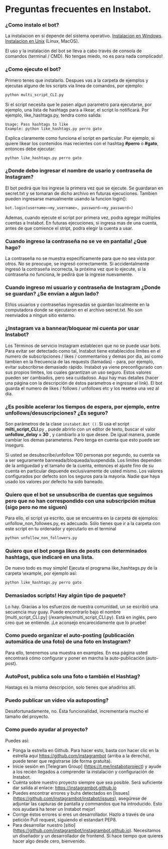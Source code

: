 # Preguntas frecuentes en Instabot.

### ¿Como instalo el bot?

La instalacion en sí depende del sistema operativo. [Instalacion en Windows](Installation_on_Windows.md). [Instalacion en Unix](Installation_on_Unix.md) (Linux, MacOS).

El uso y la instalación del bot se lleva a cabo través de consola de comandos (terminal / CMD). No tengas miedo, no es para nada complicado!

### ¿Como ejecuto el bot?

Primero tenes que instalarlo. Despues vas a la carpeta de ejemplos y ejecutas alguno de los scripts via linea de comandos, por ejemplo:
``` python
python multi_script_CLI.py
```

Si el script necesita que le pasen algun parametro para ejecutarse, por ejemplo, una lista de hashtags para a likear, el script lo notificará. Por ejemplo, like_hashtags.py, tendra como salida:
```
Usage: Pass hashtags to like
Example: python like_hashtags.py perro gato
```

Explica claramente como funciona el script en particular. Por ejemplo, si quiere likear los contenidos mas recientes con el hashtag **#perro** o **#gato**, entonces debe ejecutar:
``` python
python like_hashtags.py perro gato
```

### ¿Donde debo ingresar el nombre de usario y contraseña de Instagram?

El bot pedirá que los ingrese la primera vez que se ejecute. Se guardaran en secret.txt y se tomaran de dicho archivo en futuras ejecuciones. Tambien pueden ingresarse manualmente usando la funcion login():
``` python
bot.login(username=«my_username», password=«my_password»)
```

Ademas, cuando ejecute el script por primera vez, podra agregar múltiples cuentas a Instabot. En futuras ejecuciones, si ingresa mas de una cuenta, antes de que comience el stript, podra elegir la cuenta a usar.

### Cuando ingreso la contraseña no se ve en pantalla! ¿Que hago?

La contraseña no se muestra especificamente para que no sea vista por otros. No se preocupe, se ingresó correctamente. Si accidentalmente ingresó la contraseña incorrecta, la próxima vez que lo ejecute, si la contraseña no funciona, le pedirá que la ingrese nuevamente.

### Cuando ingreso mi usuario y contraseña de Instagram ¿Donde se guardan? ¿Se envían a algun lado?

El/los usuarios y contraseñas ingresadas se guardan localmente en la computadora donde se ejecutaron en el archivo secret.txt. No son reenviados a ningun sitio externo.

### ¿Instagram va a bannear/bloquear mi cuenta por usar Instabot?

Los Términos de servicio Instagram establecen que no se puede usar bots. Para evitar ser detectado como tal, Instabot tiene establecidos limites en el numero de subscripciones / likes / commentarios y demas por dia, asi como tambien en la frecuencia de las requests (llamadas) - para, por ejemplo, evitar subscribirse demasiado rápido. Instabot ya viene preconfigurado con sus propios límites, los cuales garantizan un uso seguro. Estos valores pueden ser cambiados, pero sea cuidadoso. Aqui hay mas detalles (hacer una página con la descripción de éstos parametros e ingresar el link). El bot guarda el numero de likes / follows / unfollows etc y los resetea una vez al dia.

### ¿Es posible acelerar los tiempos de espera, por ejemplo, entre unfollows/desuscripciones? ¿Es seguro?

Son parámetros de la clase `instabot.Bot ()`. Si usa el script __milti_script_CLI__.py , puede abrirlo con un editor de texto, buscar el valor __unfollow_delay = 30__ , y cambiarlo a lo que desee. De igual manera, puede cambiar los demas parameteros. Pero tenga en cuenta que esto puede ser inseguro.

Si usted se desubscribe/unfollow 100 personas por segundo, su cuenta va a ser seguramente banneada/bloqueada/suspendida. Los limites dependen de la antiguedad y el tamaño de la cuenta, entonces el ajuste fino de su cuenta en particular depuende exclusivamente de usted mismo. Los valores configurados por defecto son los seguros para la mayoria. Nadie que haya usado los valores por defecto ha sido baneado.

### Quiero que el bot se unsubscriba de cuentas que seguimos pero que no han correspondido con una subscripción mútua (sigo pero no me siguen)

Para ello, el script ya escrito, que se encuentra en la carpeta de ejemplos: unfollow_non_followes.py, es adecuado. Sólo tienes que ir a la carpeta con este script en tu ordenador y ejecutarlo en el terminal

``` python
python unfollow_non_followers.py
```

### Quiero que el bot ponga likes de posts con determinados hashtags, que indicaré en una lista.

De nuevo todo es muy simple! Ejecuta el programa like_hashtags.py de la carpeta \example, por ejemplo así:

``` python
python like_hashtags.py perro gato
```

### Demasiados scripts! Hay algún tipo de paquete?

Lo hay. Gracias a los esfuerzos de nuestra comunidad, un se escribió una secuencia muy guay. Puede encontrarlo bajo el nombre [multi_script_CLI.py] (/examples/multi_script_CLI.py). Está en inglés, pero creo que se entiende. ¡Le aconsejo encarecidamente que lo pruebe!

### Como puedo organizar el auto-posting (publicación automática de una foto) de una foto en Instagram?

Para ello, tenenemos una muestra en examples.
En esa página usted encontrará cómo configurar y poner en marcha la auto-publicación (auto-post).

### AutoPost, publica solo una foto o también el Hashtag?

Hastags es la misma descripción, solo tienes que añadirlos allí.

### Puedo publicar un vídeo via autoposting?

Desafortunadamente, no. Ésta funcionalidad, incrementaria mucho el tamaño del proyecto.

### Como puedo ayudar al proyecto?

Puedes así:
* Ponga la estrella en Github. Para hacer esto, basta con hacer clic en la estrella aquí https://github.com/instagrambot (arriba a la derecha), puede tener que registrarse (de forma gratuita).
* Inicie sesión en [Telegram Group] (https://t.me/instabotproject) y ayude a los recién llegados a comprender la instalación y configuración de Instabot.
* Cuénta sobre nuestro proyecto siempre que sea posible. Será suficiente dar salida al enlace: https://instagrambot.github.io
* Puedes encontrar errores y buhs detectados en [Issues] (https://github.com/instagrambot/instabot/issues), asegúrese de adjuntar las capturas de pantalla y commandos que ha introducido. Esto nos ayudará ha tener un Instabot mejor!
* Corrige éstos errores si eres un desarrollador. Hazlo a través de una petición Pull request, siguiendo el estandart PEP8.
* Para desarrollar nuestro [sitio] (https://github.com/instagrambot/instagrambot.github.io). Necesitamos un diseñador y un desarrollador de frontend. Si hace tiempo que quieres hacer algo desde cero, bienvenido.
